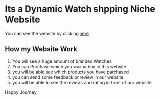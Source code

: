# Its a Dynamic Watch shpping Niche Website

You can see the website by clicking [here](https://elated-dubinsky-c9ca1e.netlify.app/)

## How my Website Work

1. You will see a huge amount of branded Watches
2. You can Purchase which you wanna buy in this website
3. you will be able see which products you have parchased
4. you can send some feedback or review in our website
5. you will be able to see the reviews and rating in front of our website

Happy Journey
